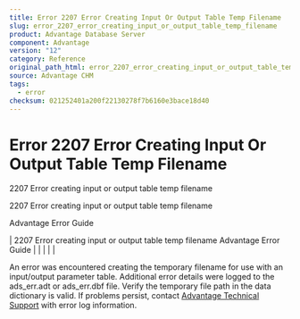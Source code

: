 ```yaml
---
title: Error 2207 Error Creating Input Or Output Table Temp Filename
slug: error_2207_error_creating_input_or_output_table_temp_filename
product: Advantage Database Server
component: Advantage
version: "12"
category: Reference
original_path_html: error_2207_error_creating_input_or_output_table_temp_filename.htm
source: Advantage CHM
tags:
  - error
checksum: 021252401a200f22130278f7b6160e3bace18d40
---
```


# Error 2207 Error Creating Input Or Output Table Temp Filename

2207 Error creating input or output table temp filename

2207 Error creating input or output table temp filename

Advantage Error Guide

| 2207 Error creating input or output table temp filename  Advantage Error Guide |  |  |  |  |

An error was encountered creating the temporary filename for use with an input/output parameter table. Additional error details were logged to the ads\_err.adt or ads\_err.dbf file. Verify the temporary file path in the data dictionary is valid. If problems persist, contact [Advantage Technical Support](master_technical_support_u_s__and_canada.md) with error log information.
